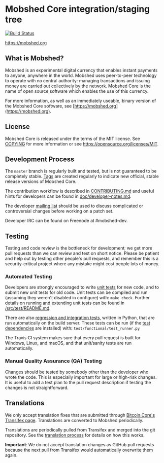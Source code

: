 Mobshed Core integration/staging tree
=====================================

[![Build Status](https://travis-ci.org/mobshed-project/mobshed.svg?branch=master)](https://travis-ci.org/mobshed-project/mobshed)

https://mobshed.org

What is Mobshed?
----------------

Mobshed is an experimental digital currency that enables instant payments to
anyone, anywhere in the world. Mobshed uses peer-to-peer technology to operate
with no central authority: managing transactions and issuing money are carried
out collectively by the network. Mobshed Core is the name of open source
software which enables the use of this currency.

For more information, as well as an immediately useable, binary version of
the Mobshed Core software, see [https://mobshed.org](https://mobshed.org).

License
-------

Mobshed Core is released under the terms of the MIT license. See [COPYING](COPYING) for more
information or see https://opensource.org/licenses/MIT.

Development Process
-------------------

The `master` branch is regularly built and tested, but is not guaranteed to be
completely stable. [Tags](https://github.com/mobshed-project/mobshed/tags) are created
regularly to indicate new official, stable release versions of Mobshed Core.

The contribution workflow is described in [CONTRIBUTING.md](CONTRIBUTING.md)
and useful hints for developers can be found in [doc/developer-notes.md](doc/developer-notes.md).

The developer [mailing list](https://groups.google.com/forum/#!forum/mobshed-dev)
should be used to discuss complicated or controversial changes before working
on a patch set.

Developer IRC can be found on Freenode at #mobshed-dev.

Testing
-------

Testing and code review is the bottleneck for development; we get more pull
requests than we can review and test on short notice. Please be patient and help out by testing
other people's pull requests, and remember this is a security-critical project where any mistake might cost people
lots of money.

### Automated Testing

Developers are strongly encouraged to write [unit tests](src/test/README.md) for new code, and to
submit new unit tests for old code. Unit tests can be compiled and run
(assuming they weren't disabled in configure) with: `make check`. Further details on running
and extending unit tests can be found in [/src/test/README.md](/src/test/README.md).

There are also [regression and integration tests](/test), written
in Python, that are run automatically on the build server.
These tests can be run (if the [test dependencies](/test) are installed) with: `test/functional/test_runner.py`

The Travis CI system makes sure that every pull request is built for Windows, Linux, and macOS, and that unit/sanity tests are run automatically.

### Manual Quality Assurance (QA) Testing

Changes should be tested by somebody other than the developer who wrote the
code. This is especially important for large or high-risk changes. It is useful
to add a test plan to the pull request description if testing the changes is
not straightforward.

Translations
------------

We only accept translation fixes that are submitted through [Bitcoin Core's Transifex page](https://www.transifex.com/projects/p/bitcoin/).
Translations are converted to Mobshed periodically.

Translations are periodically pulled from Transifex and merged into the git repository. See the
[translation process](doc/translation_process.md) for details on how this works.

**Important**: We do not accept translation changes as GitHub pull requests because the next
pull from Transifex would automatically overwrite them again.
